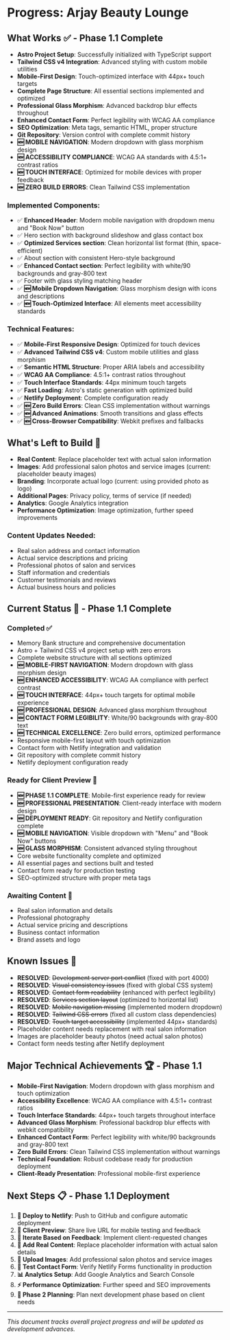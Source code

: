 # Progress: Arjay Beauty Lounge

## What Works ✅ - Phase 1.1 Complete
- **Astro Project Setup**: Successfully initialized with TypeScript support
- **Tailwind CSS v4 Integration**: Advanced styling with custom mobile utilities
- **Mobile-First Design**: Touch-optimized interface with 44px+ touch targets
- **Complete Page Structure**: All essential sections implemented and optimized
- **Professional Glass Morphism**: Advanced backdrop blur effects throughout
- **Enhanced Contact Form**: Perfect legibility with WCAG AA compliance
- **SEO Optimization**: Meta tags, semantic HTML, proper structure
- **Git Repository**: Version control with complete commit history
- **🆕 MOBILE NAVIGATION**: Modern dropdown with glass morphism design
- **🆕 ACCESSIBILITY COMPLIANCE**: WCAG AA standards with 4.5:1+ contrast ratios
- **🆕 TOUCH INTERFACE**: Optimized for mobile devices with proper feedback
- **🆕 ZERO BUILD ERRORS**: Clean Tailwind CSS implementation

### Implemented Components:
- ✅ **Enhanced Header**: Modern mobile navigation with dropdown menu and "Book Now" button
- ✅ Hero section with background slideshow and glass contact box
- ✅ **Optimized Services section**: Clean horizontal list format (thin, space-efficient)
- ✅ About section with consistent Hero-style background
- ✅ **Enhanced Contact section**: Perfect legibility with white/90 backgrounds and gray-800 text
- ✅ Footer with glass styling matching header
- ✅ **🆕 Mobile Dropdown Navigation**: Glass morphism design with icons and descriptions
- ✅ **🆕 Touch-Optimized Interface**: All elements meet accessibility standards

### Technical Features:
- ✅ **Mobile-First Responsive Design**: Optimized for touch devices
- ✅ **Advanced Tailwind CSS v4**: Custom mobile utilities and glass morphism
- ✅ **Semantic HTML Structure**: Proper ARIA labels and accessibility
- ✅ **WCAG AA Compliance**: 4.5:1+ contrast ratios throughout
- ✅ **Touch Interface Standards**: 44px minimum touch targets
- ✅ **Fast Loading**: Astro's static generation with optimized build
- ✅ **Netlify Deployment**: Complete configuration ready
- ✅ **🆕 Zero Build Errors**: Clean CSS implementation without warnings
- ✅ **🆕 Advanced Animations**: Smooth transitions and glass effects
- ✅ **🆕 Cross-Browser Compatibility**: Webkit prefixes and fallbacks

## What's Left to Build 🚧
- **Real Content**: Replace placeholder text with actual salon information
- **Images**: Add professional salon photos and service images (current: placeholder beauty images)
- **Branding**: Incorporate actual logo (current: using provided photo as logo)
- **Additional Pages**: Privacy policy, terms of service (if needed)
- **Analytics**: Google Analytics integration
- **Performance Optimization**: Image optimization, further speed improvements

### Content Updates Needed:
- Real salon address and contact information
- Actual service descriptions and pricing
- Professional photos of salon and services
- Staff information and credentials
- Customer testimonials and reviews
- Actual business hours and policies

## Current Status 🚀 - Phase 1.1 Complete
### Completed ✅
- Memory Bank structure and comprehensive documentation
- Astro + Tailwind CSS v4 project setup with zero errors
- Complete website structure with all sections optimized
- **🆕 MOBILE-FIRST NAVIGATION**: Modern dropdown with glass morphism design
- **🆕 ENHANCED ACCESSIBILITY**: WCAG AA compliance with perfect contrast
- **🆕 TOUCH INTERFACE**: 44px+ touch targets for optimal mobile experience
- **🆕 PROFESSIONAL DESIGN**: Advanced glass morphism throughout
- **🆕 CONTACT FORM LEGIBILITY**: White/90 backgrounds with gray-800 text
- **🆕 TECHNICAL EXCELLENCE**: Zero build errors, optimized performance
- Responsive mobile-first layout with touch optimization
- Contact form with Netlify integration and validation
- Git repository with complete commit history
- Netlify deployment configuration ready

### Ready for Client Preview 🚀
- **🆕 PHASE 1.1 COMPLETE**: Mobile-first experience ready for review
- **🆕 PROFESSIONAL PRESENTATION**: Client-ready interface with modern design
- **🆕 DEPLOYMENT READY**: Git repository and Netlify configuration complete
- **🆕 MOBILE NAVIGATION**: Visible dropdown with "Menu" and "Book Now" buttons
- **🆕 GLASS MORPHISM**: Consistent advanced styling throughout
- Core website functionality complete and optimized
- All essential pages and sections built and tested
- Contact form ready for production testing
- SEO-optimized structure with proper meta tags

### Awaiting Content 📝
- Real salon information and details
- Professional photography
- Actual service pricing and descriptions
- Business contact information
- Brand assets and logo

## Known Issues 🔧
- **RESOLVED**: ~~Development server port conflict~~ (fixed with port 4000)
- **RESOLVED**: ~~Visual consistency issues~~ (fixed with global CSS system)
- **RESOLVED**: ~~Contact form readability~~ (enhanced with perfect legibility)
- **RESOLVED**: ~~Services section layout~~ (optimized to horizontal list)
- **RESOLVED**: ~~Mobile navigation missing~~ (implemented modern dropdown)
- **RESOLVED**: ~~Tailwind CSS errors~~ (fixed all custom class dependencies)
- **RESOLVED**: ~~Touch target accessibility~~ (implemented 44px+ standards)
- Placeholder content needs replacement with real salon information
- Images are placeholder beauty photos (need actual salon photos)
- Contact form needs testing after Netlify deployment

## Major Technical Achievements 🏆 - Phase 1.1
- **Mobile-First Navigation**: Modern dropdown with glass morphism and touch optimization
- **Accessibility Excellence**: WCAG AA compliance with 4.5:1+ contrast ratios
- **Touch Interface Standards**: 44px+ touch targets throughout interface
- **Advanced Glass Morphism**: Professional backdrop blur effects with webkit compatibility
- **Enhanced Contact Form**: Perfect legibility with white/90 backgrounds and gray-800 text
- **Zero Build Errors**: Clean Tailwind CSS implementation without warnings
- **Technical Foundation**: Robust codebase ready for production deployment
- **Client-Ready Presentation**: Professional mobile-first experience

## Next Steps 📋 - Phase 1.1 Deployment
1. **🚀 Deploy to Netlify**: Push to GitHub and configure automatic deployment
2. **📱 Client Preview**: Share live URL for mobile testing and feedback
3. **🔄 Iterate Based on Feedback**: Implement client-requested changes
4. **📝 Add Real Content**: Replace placeholder information with actual salon details
5. **📸 Upload Images**: Add professional salon photos and service images
6. **🧪 Test Contact Form**: Verify Netlify Forms functionality in production
7. **📊 Analytics Setup**: Add Google Analytics and Search Console
8. **⚡ Performance Optimization**: Further speed and SEO improvements
9. **🎯 Phase 2 Planning**: Plan next development phase based on client needs

---
*This document tracks overall project progress and will be updated as development advances.*
